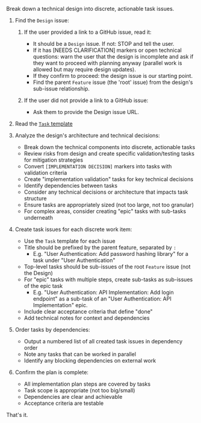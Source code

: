 Break down a technical design into discrete, actionable task issues.

1. Find the `Design` issue:

   1. If the user provided a link to a GitHub issue, read it:
      - It should be a `Design` issue. If not: STOP and tell the user.
      - If it has [NEEDS CLARIFICATION] markers or open technical questions: warn the user that the design is incomplete and ask if they want to proceed with planning anyway (parallel work is allowed but may require design updates).
      - If they confirm to proceed: the design issue is our starting point.
      - Find the parent `Feature` issue (the 'root' issue) from the design's sub-issue relationship.

   2. If the user did not provide a link to a GitHub issue:
      - Ask them to provide the Design issue URL.

2. Read the [`Task` template](/.github/ISSUE_TEMPLATE/task.md)

3. Analyze the design's architecture and technical decisions:
   - Break down the technical components into discrete, actionable tasks
   - Review risks from design and create specific validation/testing tasks for mitigation strategies
   - Convert `[IMPLEMENTATION DECISION]` markers into tasks with validation criteria
   - Create "implementation validation" tasks for key technical decisions
   - Identify dependencies between tasks
   - Consider any technical decisions or architecture that impacts task structure
   - Ensure tasks are appropriately sized (not too large, not too granular)
   - For complex areas, consider creating "epic" tasks with sub-tasks underneath

4. Create task issues for each discrete work item:
   - Use the `Task` template for each issue
   - Title should be prefixed by the parent feature, separated by `:`
     - E.g. "User Authentication: Add password hashing library" for a task under "User Authentication"
   - Top-level tasks should be sub-issues of the root `Feature` issue (not the Design)
   - For "epic" tasks with multiple steps, create sub-tasks as sub-issues of the epic task
     - E.g. "User Authentication: API Implementation: Add login endpoint" as a sub-task of an "User Authentication: API Implementation" epic.
   - Include clear acceptance criteria that define "done"
   - Add technical notes for context and dependencies

5. Order tasks by dependencies:
   - Output a numbered list of all created task issues in dependency order
   - Note any tasks that can be worked in parallel
   - Identify any blocking dependencies on external work

6. Confirm the plan is complete:
   - All implementation plan steps are covered by tasks
   - Task scope is appropriate (not too big/small)
   - Dependencies are clear and achievable
   - Acceptance criteria are testable

That's it.
